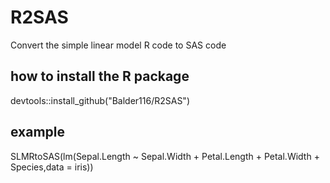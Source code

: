 # R2SAS
Convert the simple linear model R code to SAS code

## how to install the R package
devtools::install_github("Balder116/R2SAS")

## example
SLMRtoSAS(lm(Sepal.Length ~ Sepal.Width + Petal.Length + Petal.Width + Species,data = iris))
